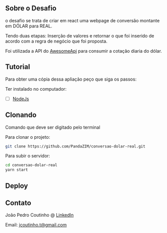 ## **Sobre o Desafio**
o desafio se trata de criar em react uma webpage de conversão montante em DÓLAR para REAL.

Tendo duas etapas: Inserção de valores e retornar o que foi inserido de acordo com a regra de negócio que foi proposta.

Foi utilizada a API do <a href="https://economia.awesomeapi.com.br/json/all">AwesomeApi</a> para consumir a cotação diaria do dólar.

## **Tutorial**
Para obter uma cópia dessa apliação peço que siga os passos:

Ter instalado no computador:
- [ ] <a href="https://nodejs.org/en/">NodeJs</a> 

## Clonando

Comando que deve ser digitado pelo terminal

Para clonar o projeto:

```sh
git clone https://github.com/PandaZIM/conversao-dolar-real.git
```

Para subir o servidor:

```sh
cd conversao-dolar-real
yarn start
```

## Deploy

## Contato

João Pedro Coutinho @ [LinkedIn](www.linkedin.com/in/jcoutinhotoledo)

Email: <a href = "mailto: jcoutinho.t@gmail.com">jcoutinho.t@gmail.com</a>

